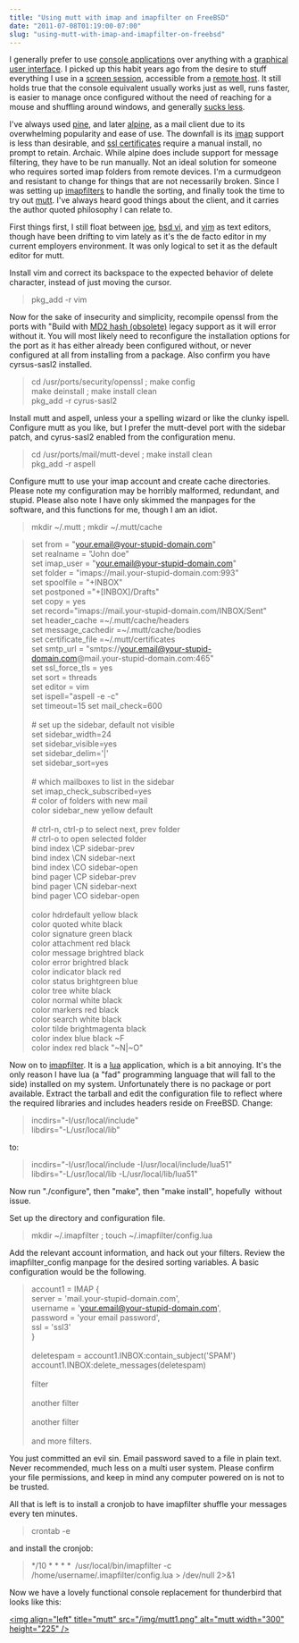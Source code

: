 ```yaml
---
title: "Using mutt with imap and imapfilter on FreeBSD"
date: "2011-07-08T01:19:00-07:00"
slug: "using-mutt-with-imap-and-imapfilter-on-freebsd"
---
```


I generally prefer to use [console applications](http://en.wikipedia.org/wiki/Console_application) over anything with a [graphical user interface](http://en.wikipedia.org/wiki/Graphical_user_interface). I picked up this habit years ago from the desire to stuff everything I use in a [screen session](http://en.wikipedia.org/wiki/GNU_Screen), accessible from a [remote host](http://en.wikipedia.org/wiki/Secure_Shell). It still holds true that the console equivalent usually works just as well, runs faster, is easier to manage once configured without the need of reaching for a mouse and shuffling around windows, and generally [sucks less](http://suckless.org/manifest/).

I've always used [pine](http://en.wikipedia.org/wiki/Pine_(e-mail_client)), and later [alpine](http://en.wikipedia.org/wiki/Alpine_(e-mail_client)), as a mail client due to its overwhelming popularity and ease of use. The downfall is its [imap](http://en.wikipedia.org/wiki/Internet_Message_Access_Protocol) support is less than desirable, and [ssl certificates](http://en.wikipedia.org/wiki/Secure_Sockets_Layer) require a manual install, no prompt to retain. Archaic. While alpine does include support for message filtering, they have to be run manually. Not an ideal solution for someone who requires sorted imap folders from remote devices. I'm a curmudgeon and resistant to change for things that are not necessarily broken. Since I was setting up [imapfilters](https://github.com/lefcha/imapfilter) to handle the sorting, and finally took the time to try out [mutt](http://www.mutt.org/). I've always heard good things about the client, and it carries the author quoted philosophy I can relate to.

First things first, I still float between [joe](http://joe-editor.sourceforge.net), [bsd vi](http://en.wikipedia.org/wiki/Vi), and [vim](http://en.wikipedia.org/wiki/Vim_(text_editor)) as text editors, though have been drifting to vim lately as it's the de facto editor in my current employers environment. It was only logical to set it as the default editor for mutt.

Install vim and correct its backspace to the expected behavior of delete character, instead of just moving the cursor.

> pkg_add -r vim<br>


Now for the sake of insecurity and simplicity, recompile openssl from the ports with "Build with [MD2 hash (obsolete)](http://en.wikipedia.org/wiki/MD2_(cryptography)) legacy support as it will error without it. You will most likely need to reconfigure the installation options for the port as it has either already been configured without, or never configured at all from installing from a package. Also confirm you have cyrsus-sasl2 installed.

> cd /usr/ports/security/openssl ; make config<br>
> make deinstall ; make install clean<br>
> pkg_add -r cyrus-sasl2

Install mutt and aspell, unless your a spelling wizard or like the clunky ispell. Configure mutt as you like, but I prefer the mutt-devel port with the sidebar patch, and cyrus-sasl2 enabled from the configuration menu.

> cd /usr/ports/mail/mutt-devel ; make install clean<br>
> pkg_add -r aspell

Configure mutt to use your imap account and create cache directories. Please note my configuration may be horribly malformed, redundant, and stupid. Please also note I have only skimmed the manpages for the software, and this functions for me, though I am an idiot.

> mkdir ~/.mutt ; mkdir ~/.mutt/cache

> set from = "your.email@your-stupid-domain.com"<br>
> set realname = "John doe"<br>
> set imap_user = "your.email@your-stupid-domain.com"<br>
> set folder = "imaps://mail.your-stupid-domain.com:993"<br>
> set spoolfile = "+INBOX"<br>
> set postponed ="+[INBOX]/Drafts"<br>
> set copy = yes<br>
> set record="imaps://mail.your-stupid-domain.com/INBOX/Sent"<br>
> set header_cache =~/.mutt/cache/headers<br>
> set message_cachedir =~/.mutt/cache/bodies<br>
> set certificate_file =~/.mutt/certificates<br>
> set smtp_url = "smtps://your.email@your-stupid-domain.com@mail.your-stupid-domain.com:465"<br>
> set ssl_force_tls = yes<br>
> set sort = threads<br>
> set editor = vim<br>
> set ispell="aspell -e -c"<br>
> set timeout=15
> set mail_check=600<br><br>
> \# set up the sidebar, default not visible<br>
> set sidebar_width=24<br>
> set sidebar_visible=yes<br>
> set sidebar_delim='|'<br>
> set sidebar_sort=yes<br><br>
> \# which mailboxes to list in the sidebar<br>
> set imap_check_subscribed=yes<br>
> \# color of folders with new mail<br>
> color sidebar_new yellow default<br><br>
> \# ctrl-n, ctrl-p to select next, prev folder<br>
> \# ctrl-o to open selected folder<br>
> bind index \CP sidebar-prev<br>
> bind index \CN sidebar-next<br>
> bind index \CO sidebar-open<br>
> bind pager \CP sidebar-prev<br>
> bind pager \CN sidebar-next<br>
> bind pager \CO sidebar-open<br><br>
> color hdrdefault yellow black<br>
> color quoted white black<br>
> color signature green black<br>
> color attachment red black<br>
> color message brightred black<br>
> color error brightred black<br>
> color indicator black red<br>
> color status brightgreen blue<br>
> color tree white black<br>
> color normal white black<br>
> color markers red black<br>
> color search white black<br>
> color tilde brightmagenta black<br>
> color index blue black ~F<br>
> color index red black "~N|~O"

Now on to [imapfilter](https://github.com/lefcha/imapfilter). It is a [lua](http://www.lua.org/) application, which is a bit annoying. It's the only reason I have lua (a "fad" programming language that will fall to the side) installed on my system. Unfortunately there is no package or port available. Extract the tarball and edit the configuration file to reflect where the required libraries and includes headers reside on FreeBSD. Change:

> incdirs="-I/usr/local/include"<br>
> libdirs="-L/usr/local/lib"

to:

> incdirs="-I/usr/local/include -I/usr/local/include/lua51"<br>
> libdirs="-L/usr/local/lib -L/usr/local/lib/lua51"

Now run "./configure", then "make", then "make install", hopefully  without issue.

Set up the directory and configuration file.

> mkdir ~/.imapfilter ; touch ~/.imapfilter/config.lua

Add the relevant account information, and hack out your filters. Review the imapfilter_config manpage for the desired sorting variables. A basic configuration would be the following.

> account1 = IMAP {<br>
> server = 'mail.your-stupid-domain.com',<br>
> username = 'your.email@your-stupid-domain.com',<br>
> password = 'your email password',<br>
> ssl = 'ssl3'<br>
> }<br><br>
> deletespam = account1.INBOX:contain_subject('SPAM')<br>
> account1.INBOX:delete_messages(deletespam)<br><br>
> filter<br><br>
> another filter<br><br>
> another filter<br><br>
> and more filters.

You just committed an evil sin. Email password saved to a file in plain text. Never recommended, much less on a multi user system. Please confirm your file permissions, and keep in mind any computer powered on is not to be trusted.

All that is left is to install a cronjob to have imapfilter shuffle your messages every ten minutes.

> crontab -e

and install the cronjob:

> */10 * * * *  /usr/local/bin/imapfilter -c /home/username/.imapfilter/config.lua > /dev/null 2>&amp;1

Now we have a lovely functional console replacement for thunderbird that looks like this:

<a href="/img/mutt2.png"><img align="left" title="mutt" src="/img/mutt1.png" alt="mutt width="300" height="225" /></a>
